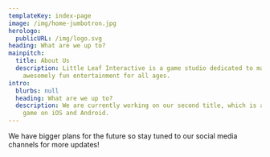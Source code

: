 ```yaml
---
templateKey: index-page
image: /img/home-jumbotron.jpg
herologo:
  publicURL: /img/logo.svg
heading: What are we up to?
mainpitch:
  title: About Us
  description: Little Leaf Interactive is a game studio dedicated to making
    awesomely fun entertainment for all ages.
intro:
  blurbs: null
  heading: What are we up to?
  description: We are currently working on our second title, which is a puzzle
    game on iOS and Android.
---
```

We have bigger plans for the future so stay tuned to our social media channels for more updates!